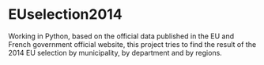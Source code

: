 # EUselection2014
Working in Python, based on the official data published in the EU and French government official website, this project tries to find the result of the 2014 EU selection by municipality, by department and by regions. 
